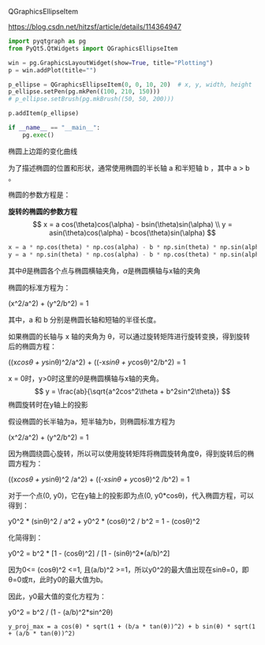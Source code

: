 QGraphicsEllipseItem

https://blog.csdn.net/hitzsf/article/details/114364947

```python
import pyqtgraph as pg
from PyQt5.QtWidgets import QGraphicsEllipseItem

win = pg.GraphicsLayoutWidget(show=True, title="Plotting")
p = win.addPlot(title="")

p_ellipse = QGraphicsEllipseItem(0, 0, 10, 20)  # x, y, width, height
p_ellipse.setPen(pg.mkPen((100, 210, 150)))
# p_ellipse.setBrush(pg.mkBrush((50, 50, 200)))

p.addItem(p_ellipse)

if __name__ == "__main__":
    pg.exec()

```



椭圆上边距的变化曲线

为了描述椭圆的位置和形状，通常使用椭圆的半长轴 a 和半短轴 b ，其中 a > b 。

椭圆的参数方程是：



**旋转的椭圆的参数方程**
$$
x = a cos(\theta)cos(\alpha) - bsin(\theta)sin(\alpha) \\
y = asin(\theta)cos(\alpha) - bcos(\theta)sin(\alpha)
$$

```python
x = a * np.cos(theta) * np.cos(alpha) - b * np.sin(theta) * np.sin(alpha)
y = a * np.sin(theta) * np.cos(alpha) - b * np.cos(theta) * np.sin(alpha)
```



其中$\theta$是椭圆各个点与椭圆横轴夹角，$\alpha$是椭圆横轴与x轴的夹角

椭圆的标准方程为：

(x^2/a^2) + (y^2/b^2) = 1

其中，a 和 b 分别是椭圆长轴和短轴的半径长度。

如果椭圆的长轴与 x 轴的夹角为 θ，可以通过旋转矩阵进行旋转变换，得到旋转后的椭圆方程：

((x*cosθ + y*sinθ)^2/a^2) + ((-x*sinθ + y*cosθ)^2/b^2) = 1

x = 0时，y>0时这里的$\theta$是椭圆横轴与x轴的夹角。
$$
y = \frac{ab}{\sqrt{a^2cos^2\theta + b^2sin^2\theta}}
$$
椭圆旋转时在y轴上的投影

假设椭圆的长半轴为a，短半轴为b，则椭圆标准方程为

(x^2/a^2) + (y^2/b^2) = 1

因为椭圆绕圆心旋转，所以可以使用旋转矩阵将椭圆旋转角度θ，得到旋转后的椭圆方程为：

((x*cosθ + y*sinθ)^2 /a^2) + ((-x*sinθ + y*cosθ)^2 /b^2) = 1

对于一个点(0, y0)，它在y轴上的投影即为点(0, y0*cosθ)，代入椭圆方程，可以得到：

y0^2 * (sinθ)^2 / a^2 + y0^2 * (cosθ)^2 / b^2 = 1 - (cosθ)^2

化简得到：

y0^2 = b^2 * [1 - (cosθ)^2] / [1 - (sinθ)^2*(a/b)^2]

因为0<= (cosθ)^2 <=1, 且(a/b)^2 >=1，所以y0^2的最大值出现在sinθ=0，即θ=0或π，此时y0的最大值为b。

因此，y0最大值的变化方程为：

y0^2 = b^2 / (1 - (a/b)^2*sin^2θ)

```
y_proj_max = a cos(θ) * sqrt(1 + (b/a * tan(θ))^2) + b sin(θ) * sqrt(1 + (a/b * tan(θ))^2)
```



